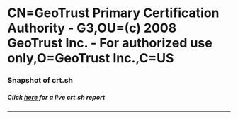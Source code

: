 # CN=GeoTrust Primary Certification Authority - G3,OU=(c) 2008 GeoTrust Inc. - For authorized use only,O=GeoTrust Inc.,C=US
### Snapshot of crt.sh
##### Click [here](https://crt.sh/?q=Serial_065DCA7D0FAA2298C30AB0612940DE7D) for a live crt.sh report

---
